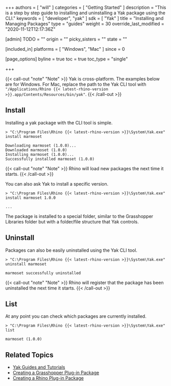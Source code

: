 +++
authors = [ "will" ]
categories = [ "Getting Started" ]
description = "This is a step by step guide to installing and uninstalling a Yak package using the CLI."
keywords = [ "developer", "yak" ]
sdk = [ "Yak" ]
title = "Installing and Managing Packages"
type = "guides"
weight = 30
override_last_modified = "2020-11-12T12:17:36Z"

[admin]
TODO = ""
origin = ""
picky_sisters = ""
state = ""

[included_in]
platforms = [ "Windows", "Mac" ]
since = 0

[page_options]
byline = true
toc = true
toc_type = "single"

+++

{{< call-out "note" "Note" >}}
Yak is cross-platform. The examples below are for Windows.
For Mac, replace the path to the Yak CLI tool with
<code>"/Applications/Rhino {{< latest-rhino-version >}}.app/Contents/Resources/bin/yak"</code>.
{{< /call-out >}}



## Install

Installing a yak package with the CLI tool is simple.

```commandline
> "C:\Program Files\Rhino {{< latest-rhino-version >}}\System\Yak.exe" install marmoset

Downloading marmoset (1.0.0)...
Downloaded marmoset (1.0.0)
Installing marmoset (1.0.0)...
Successfully installed marmoset (1.0.0)
```

{{< call-out "note" "Note" >}}
Rhino will load new packages the next time it starts.
{{< /call-out >}}

You can also ask Yak to install a specific version.

```commandline
> "C:\Program Files\Rhino {{< latest-rhino-version >}}\System\Yak.exe" install marmoset 1.0.0

...
```

The package is installed to a special folder, similar to the Grasshopper
Libraries folder but with a folder/file structure that Yak controls.


## Uninstall

Packages can also be easily uninstalled using the Yak CLI tool.

```commandline
> "C:\Program Files\Rhino {{< latest-rhino-version >}}\System\Yak.exe" uninstall marmoset

marmoset successfully uninstalled
```

{{< call-out "note" "Note" >}}
Rhino will register that the package has been uninstalled
the next time it starts.
{{< /call-out >}}


## List

At any point you can check which packages are currently installed.

```commandline
> "C:\Program Files\Rhino {{< latest-rhino-version >}}\System\Yak.exe" list

marmoset (1.0.0)
```

## Related Topics

- [Yak Guides and Tutorials](/guides/yak/)
- [Creating a Grasshopper Plug-in Package](/guides/yak/creating-a-grasshopper-plugin-package/)
- [Creating a Rhino Plug-in Package](/guides/yak/creating-a-rhino-plugin-package/)
